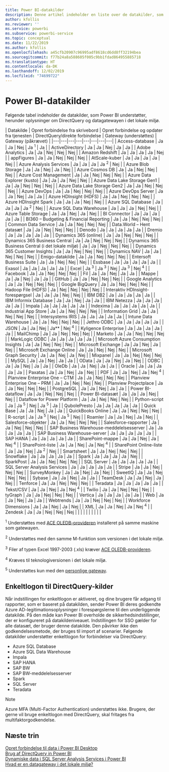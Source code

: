 ```yaml
---
title: Power BI-datakilder
description: Denne artikel indeholder en liste over de datakilder, som Power BI understøtter, herunder oplysninger om DirectQuery og datagatewayen i det lokale miljø.
author: kfollis
ms.reviewer: ''
ms.service: powerbi
ms.subservice: powerbi-service
ms.topic: conceptual
ms.date: 11/22/2019
ms.author: kfollis
ms.openlocfilehash: a45cfb20907c96995adf8618cd6dd8ff32194bea
ms.sourcegitcommit: f77b24a8a588605f005c9bb1fdad864955885718
ms.translationtype: HT
ms.contentlocale: da-DK
ms.lasthandoff: 12/02/2019
ms.locfileid: "74699722"
---
```

# <a name="power-bi-data-sources"></a>Power BI-datakilder

Følgende tabel indeholder de datakilder, som Power BI understøtter, herunder oplysninger om DirectQuery og datagatewayen i det lokale miljø.

| Datakilde | Opret forbindelse fra skrivebord | Opret forbindelse og opdater fra tjenesten | DirectQuery/direkte forbindelse | Gateway (understøttes) | Gateway (påkrævet) |
|---|---|---|---|---|---|---|---|
| Access-database | Ja | Ja | Nej | Ja <sup>1</sup> | Ja |
| ActiveDirectory | Ja | Ja | Nej | Ja | Ja |
| Adobe Analytics | Ja | Ja | Nej | Nej | Nej |
| Amazon Redshift | Ja | Ja | Ja | Ja | Nej |
| appFigures | Ja | Ja | Nej | Nej | Nej |
| AtScale-kuber | Ja | Ja | Ja | Ja | Nej |
| Azure Analysis Services | Ja | Ja | Ja | Ja <sup>2</sup> | Nej |
| Azure Blob Storage | Ja | Ja | Nej | Ja | Nej |
| Azure Cosmos DB | Ja | Ja | Nej | Nej | Nej |
| Azure Cost Management | Ja | Ja | Nej | Nej | Nej |
| Azure Data Explorer (kusto) | Ja | Ja | Ja | Nej | Nej |
| Azure Data Lake Storage Gen1 | Ja | Ja | Nej | Nej | Nej |
| Azure Data Lake Storage Gen2 | Ja | Ja | Nej | Nej | Nej |
| Azure DevOps | Ja | Ja | Nej | Nej | Nej |
| Azure DevOps Server | Ja | Ja | Nej | Ja | Ja |
| Azure HDInsight (HDFS) | Ja | Ja | Nej | Nej | Nej |
| Azure HDInsight Spark | Ja | Ja | Ja | Nej | Nej |
| Azure SQL Database | Ja | Ja | Ja | Ja <sup>2</sup> | Nej |
| Azure SQL Data Warehouse | Ja | Ja | Ja | Nej | Nej |
| Azure Table Storage | Ja | Ja | Nej | Ja | Nej |
| BI Connector | Ja | Ja | Ja | Ja | Ja |
| BI360 – Budgeting & Financial Reporting | Ja | Ja | Nej | Nej | Nej |
| Common Data Service | Ja | Ja | Nej | Nej | Nej |
| Data.World – Hent datasæt | Ja | Ja | Nej | Nej | Nej |
| Denodo | Ja | Ja | Ja | Ja | Ja |
| Dremio | Ja | Ja | Ja | Ja | Ja |
| Dynamics 365 (online) | Ja | Ja | Nej | Nej | Nej |
| Dynamics 365 Business Central | Ja | Ja | Nej | Nej | Nej |
| Dynamics 365 Business Central (i det lokale miljø) | Ja | Ja | Nej | Nej | Nej |
| Dynamics 365 Customer Insights | Ja | Ja | Nej | Nej | Nej |
| Dynamics NAV | Ja | Ja | Nej | Nej | Nej |
| Emigo-datakilde | Ja | Ja | Nej | Nej | Nej |
| Entersoft Business Suite | Ja | Ja | Nej | Nej | Nej |
| Essbase | Ja | Ja | Ja | Ja | Ja |
| Exasol | Ja | Ja | Ja | Ja | Ja |
| Excel | Ja <sup>3</sup> | Ja <sup>3</sup> | Nej | Ja <sup>3</sup> | Nej <sup>4</sup> |
| Facebook | Ja | Ja | Nej | Nej | Nej |
| Fil | Ja | Ja | Nej | Ja | Ja |
| Mappe | Ja | Ja | Nej | Ja | Ja |
| GitHub | Ja | Ja | Nej | Nej | Nej |
| Google Analytics | Ja | Ja | Nej | Nej | Nej |
| Google BigQuery | Ja | Ja | Nej | Nej | Nej |
| Hadoop File (HDFS) | Ja | Nej | Nej | Nej | Nej |
| Interaktiv HDInsight-forespørgsel | Ja | Ja | Ja | Nej | Nej |
| IBM DB2 | Ja | Ja | Ja | Ja | Ja |
| IBM Informix Database | Ja | Ja | Nej | Ja | Ja |
| IBM Netezza | Ja | Ja | Ja | Ja | Ja |
| Impala | Ja | Ja | Ja | Ja | Ja |
| Indexima | Ja | Ja | Ja | Ja | Ja |
| Industrial App Store | Ja | Ja | Nej | Nej | Nej |
| Information Grid | Ja | Ja | Nej | Nej | Nej |
| Intersystems IRIS | Ja | Ja | Ja | Ja | Ja |
| Intune Data Warehouse | Ja | Ja | Nej | Nej | Nej |
| Jethro ODBC | Ja | Ja | Ja | Ja | Ja |
| JSON | Ja | Ja | Nej | Ja** | Nej <sup>4</sup> |
| Kyligence Enterprise | Ja | Ja | Ja | Ja | Ja |
| MailChimp | Ja | Ja | Nej | Nej | Nej |
| Marketo | Ja | Ja | Nej | Nej | Nej |
| MarkLogic ODBC | Ja | Ja | Ja | Ja | Ja |
| Microsoft Azure Consumption Insights | Ja | Ja | Nej | Nej | Nej |
| Microsoft Exchange | Ja | Ja | Nej | Ja | Nej |
| Microsoft Exchange Online | Ja | Ja | Nej | Nej | Nej |
| Microsoft Graph Security | Ja | Ja | Nej | Ja | Nej |
| Mixpanel | Ja | Ja | Nej | Nej | Nej |
| MySQL | Ja | Ja | Nej | Ja | Ja |
| OData | Ja | Ja | Nej | Ja | Nej |
| ODBC | Ja | Ja | Nej | Ja | Ja |
| OleDb | Ja | Ja | Nej | Ja | Ja |
| Oracle | Ja | Ja | Ja | Ja | Ja |
| Paxatas | Ja | Ja | Nej | Ja | Nej |
| PDF | Ja | Ja | Nej | Ja | Nej <sup>4</sup> |
| Planview Enterprise One – CTM | Ja | Ja | Nej | Nej | Nej |
| Planview Enterprise One – PRM | Ja | Ja | Nej | Nej | Nej |
| Planview Projectplace | Ja | Ja | Nej | Nej | Nej |
| PostgreSQL | Ja | Ja | Nej | Ja | Ja |
| Power BI-dataflow | Ja | Ja | Nej | Nej | Nej |
| Power BI-datasæt | Ja | Ja | Ja | Nej | Nej |
| Dataflow for Power Platform | Ja | Ja | Nej | Nej | Nej |
| Python-script | Ja | Ja <sup>5</sup> | Nej | Ja <sup>5</sup> | Ja |
| QubolePresto | Ja | Ja | Ja | Ja | Ja |
| Quick Base | Ja | Ja | Nej | Ja | Ja |
| QuickBooks Online | Ja | Ja | Nej | Nej | Nej |
| R-script | Ja | Ja <sup>5</sup> | Nej | Ja <sup>5</sup> | Nej |
| Roamler | Ja | Ja | Nej | Ja | Nej |
| Salesforce-objekter | Ja | Ja | Nej | Nej | Nej |
| Salesforce-rapporter | Ja | Ja | Nej | Nej | Nej |
| SAP Business Warehouse-meddelelsesserver | Ja | Ja | Ja | Ja | Ja |
| SAP Business Warehouse-server | Ja | Ja | Ja | Ja | Ja |
| SAP HANA | Ja | Ja | Ja | Ja | Ja |
| SharePoint-mappe | Ja | Ja | Nej | Ja | Nej <sup>4</sup> |
| SharePoint-liste | Ja | Ja | Nej | Ja | Nej <sup>4</sup> |
| SharePoint Online-liste | Ja | Ja | Nej | Ja <sup>2</sup> | Nej |
| Smartsheet | Ja | Ja | Nej | Nej | Nej |
| Snowflake | Ja | Ja | Ja | Ja | Ja |
| Spark | Ja | Ja | Ja | Ja | Nej |
| SparkPost | Ja | Ja | Nej | Nej | Nej |
| SQL Server | Ja | Ja | Ja | Ja | Ja |
| SQL Server Analysis Services | Ja | Ja | Ja | Ja | Ja |
| Stripe | Ja | Ja | Nej | Nej | Nej |
| SurveyMonkey | Ja | Ja | Nej | Ja | Nej |
| SweetIQ | Ja | Ja | Nej | Nej | Nej |
| Sybase | Ja | Ja | Nej | Ja | Ja |
| TeamDesk | Ja | Ja | Nej | Ja | Nej |
| Tenforce | Ja | Ja | Nej | Nej | Nej |
| Teradata | Ja | Ja | Ja | Ja | Ja |
| Tekst/CSV | Ja | Ja | Nej | Ja | Nej <sup>4</sup> |
| Twilio | Ja | Ja | Nej | Nej | Nej |
| tyGraph | Ja | Ja | Nej | Nej | Nej |
| Vertica | Ja | Ja | Ja | Ja | Ja |
| Web | Ja | Ja | Nej | Ja | Ja |
| Webtrends | Ja | Ja | Nej | Nej | Nej |
| Workforce Dimensions | Ja | Ja | Nej | Ja | Nej |
| XML | Ja | Ja | Nej | Ja | Nej <sup>4</sup> |
| Zendesk | Ja | Ja | Nej | Nej | Nej |
| | | | | | | | |

<sup>1</sup> Understøttes med [ACE OLEDB-provideren](https://www.microsoft.com/download/details.aspx?id=54920) installeret på samme maskine som gatewayen.

<sup>2</sup> Understøttes med den samme M-funktion som versionen i det lokale miljø.

<sup>3</sup> Filer af typen Excel 1997-2003 (.xls) kræver [ACE OLEDB-provideren](https://www.microsoft.com/download/details.aspx?id=54920).

<sup>4</sup> Kræves til teknologiversionen i det lokale miljø.

<sup>5</sup> Understøttes kun med den [personlige gateway](service-gateway-personal-mode.md).

## <a name="single-sign-on-sso-for-directquery-sources"></a>Enkeltlogon til DirectQuery-kilder

Når indstillingen for enkeltlogon er aktiveret, og dine brugere får adgang til rapporter, som er baseret på datakilden, sender Power BI deres godkendte Azure AD-legitimationsoplysninger i forespørgslerne til den underliggende datakilde. På den måde kan Power BI overholde de sikkerhedsindstillinger, der er konfigureret på datakildeniveauet.
Indstillingen for SSO gælder for alle datasæt, der bruger denne datakilde. Den påvirker ikke den godkendelsesmetode, der bruges til import af scenarier. Følgende datakilder understøtter enkeltlogon for forbindelser via DirectQuery:

- Azure SQL Database
- Azure SQL Data Warehouse
- Impala
- SAP HANA
- SAP BW
- SAP BW-meddelelsesserver
- Spark
- SQL Server
- Teradata

> [!Note]
> Azure MFA (Multi-Factor Authentication) understøttes ikke. Brugere, der gerne vil bruge enkeltlogon med DirectQuery, skal fritages fra multifaktorgodkendelse.

## <a name="next-steps"></a>Næste trin

[Opret forbindelse til data i Power BI Desktop](desktop-quickstart-connect-to-data.md)  
[Brug af DirectQuery in Power BI](desktop-directquery-about.md)  
[Dynamiske data i SQL Server Analysis Services i Power BI](sql-server-analysis-services-tabular-data.md)  
[Hvad er en datagateway i det lokale miljø?](service-gateway-onprem.md)  
